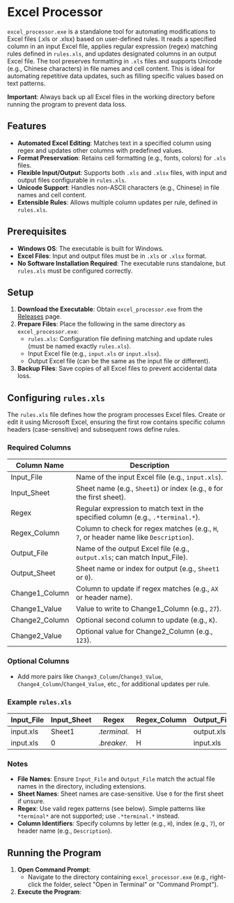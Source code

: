 # Excel Processor

`excel_processor.exe` is a standalone tool for automating modifications to Excel files (.xls or .xlsx) based on user-defined rules. It reads a specified column in an input Excel file, applies regular expression (regex) matching rules defined in `rules.xls`, and updates designated columns in an output Excel file. The tool preserves formatting in `.xls` files and supports Unicode (e.g., Chinese characters) in file names and cell content. This is ideal for automating repetitive data updates, such as filling specific values based on text patterns.

**Important**: Always back up all Excel files in the working directory before running the program to prevent data loss.

## Features
- **Automated Excel Editing**: Matches text in a specified column using regex and updates other columns with predefined values.
- **Format Preservation**: Retains cell formatting (e.g., fonts, colors) for `.xls` files.
- **Flexible Input/Output**: Supports both `.xls` and `.xlsx` files, with input and output files configurable in `rules.xls`.
- **Unicode Support**: Handles non-ASCII characters (e.g., Chinese) in file names and cell content.
- **Extensible Rules**: Allows multiple column updates per rule, defined in `rules.xls`.

## Prerequisites
- **Windows OS**: The executable is built for Windows.
- **Excel Files**: Input and output files must be in `.xls` or `.xlsx` format.
- **No Software Installation Required**: The executable runs standalone, but `rules.xls` must be configured correctly.

## Setup
1. **Download the Executable**: Obtain `excel_processor.exe` from the [Releases](https://github.com/your-repo/excel_processor/releases) page.
2. **Prepare Files**: Place the following in the same directory as `excel_processor.exe`:
   - `rules.xls`: Configuration file defining matching and update rules (must be named exactly `rules.xls`).
   - Input Excel file (e.g., `input.xls` or `input.xlsx`).
   - Output Excel file (can be the same as the input file or different).
3. **Backup Files**: Save copies of all Excel files to prevent accidental data loss.

## Configuring `rules.xls`
The `rules.xls` file defines how the program processes Excel files. Create or edit it using Microsoft Excel, ensuring the first row contains specific column headers (case-sensitive) and subsequent rows define rules.

### Required Columns
| Column Name      | Description                                                                 |
|------------------|-----------------------------------------------------------------------------|
| Input_File       | Name of the input Excel file (e.g., `input.xls`).                           |
| Input_Sheet      | Sheet name (e.g., `Sheet1`) or index (e.g., `0` for the first sheet).       |
| Regex            | Regular expression to match text in the specified column (e.g., `.*terminal.*`). |
| Regex_Column     | Column to check for regex matches (e.g., `H`, `7`, or header name like `Description`). |
| Output_File      | Name of the output Excel file (e.g., `output.xls`; can match Input_File).   |
| Output_Sheet     | Sheet name or index for output (e.g., `Sheet1` or `0`).                     |
| Change1_Column   | Column to update if regex matches (e.g., `AX` or header name).              |
| Change1_Value    | Value to write to Change1_Column (e.g., `27`).                              |
| Change2_Column   | Optional second column to update (e.g., `K`).                               |
| Change2_Value    | Optional value for Change2_Column (e.g., `123`).                            |

### Optional Columns
- Add more pairs like `Change3_Column`/`Change3_Value`, `Change4_Column`/`Change4_Value`, etc., for additional updates per rule.

### Example `rules.xls`
| Input_File   | Input_Sheet | Regex           | Regex_Column | Output_File  | Output_Sheet | Change1_Column | Change1_Value | Change2_Column | Change2_Value |
|--------------|-------------|-----------------|--------------|--------------|--------------|----------------|---------------|----------------|---------------|
| input.xls    | Sheet1      | .*terminal.*    | H            | output.xls   | Sheet1       | AX             | 27            |                |               |
| input.xls    | 0           | .*breaker.*     | H            | input.xls    | 0            | AX             | 27            | K              | 123           |

### Notes
- **File Names**: Ensure `Input_File` and `Output_File` match the actual file names in the directory, including extensions.
- **Sheet Names**: Sheet names are case-sensitive. Use `0` for the first sheet if unsure.
- **Regex**: Use valid regex patterns (see below). Simple patterns like `*terminal*` are not supported; use `.*terminal.*` instead.
- **Column Identifiers**: Specify columns by letter (e.g., `H`), index (e.g., `7`), or header name (e.g., `Description`).

## Running the Program
1. **Open Command Prompt**:
   - Navigate to the directory containing `excel_processor.exe` (e.g., right-click the folder, select "Open in Terminal" or "Command Prompt").
2. **Execute the Program**:
